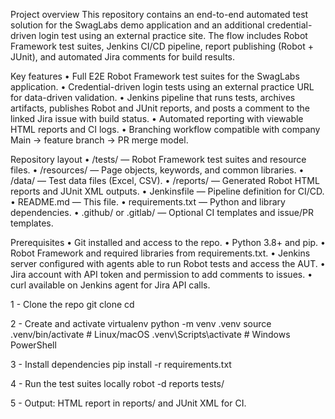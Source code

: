 Project overview
This repository contains an end-to-end automated test solution for the SwagLabs demo application and an additional credential-driven login test using an external practice site. The flow includes Robot Framework test suites, Jenkins CI/CD pipeline, report publishing (Robot + JUnit), and automated Jira comments for build results.

Key features
• 	Full E2E Robot Framework test suites for the SwagLabs application.
• 	Credential-driven login tests using an external practice URL for data-driven validation.
• 	Jenkins pipeline that runs tests, archives artifacts, publishes Robot and JUnit reports, and posts a comment to the linked Jira issue with build status.
• 	Automated reporting with viewable HTML reports and CI logs.
• 	Branching workflow compatible with company Main → feature branch → PR merge model.

Repository layout
• 	/tests/ — Robot Framework test suites and resource files.
• 	/resources/ — Page objects, keywords, and common libraries.
• 	/data/ — Test data files (Excel, CSV).
• 	/reports/ — Generated Robot HTML reports and JUnit XML outputs.
• 	Jenkinsfile — Pipeline definition for CI/CD.
• 	README.md — This file.
• 	requirements.txt — Python and library dependencies.
• 	.github/ or .gitlab/ — Optional CI templates and issue/PR templates.

Prerequisites
• 	Git installed and access to the repo.
• 	Python 3.8+ and pip.
• 	Robot Framework and required libraries from requirements.txt.
• 	Jenkins server configured with agents able to run Robot tests and access the AUT.
• 	Jira account with API token and permission to add comments to issues.
• 	curl available on Jenkins agent for Jira API calls.


1 - Clone the repo
git clone <repo-url>
cd <repo-directory>

2 - Create and activate virtualenv
python -m venv .venv
source .venv/bin/activate   # Linux/macOS
.venv\Scripts\activate      # Windows PowerShell

3 - Install dependencies
pip install -r requirements.txt

4 - Run the test suites locally
robot -d reports tests/

5 - Output: HTML report in reports/ and JUnit XML for CI.





